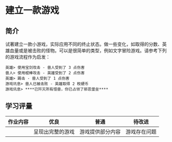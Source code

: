 # 建立一款游戏

## 简介

试著建立一款小游戏，实际应用不同的终止状态。做一些变化，如取得的分数、英雄血量或是被击败的怪物。可以是很简单的类型，例如文字冒险游戏。请参考下列的游戏流程作为启发：

```
英雄> 使用宝剑攻击 - 兽人受到了 3 点伤害
兽人> 使用棍棒攻击 - 英雄受到了 2 点伤害
英雄> 踢击 - 兽人受到了 1 点伤害
游戏讯息> 兽人已被击败 - 英雄取得 2 枚硬币
游戏讯息> ****已歼灭所有怪兽，你已占领了邪恶堡垒****
```

## 学习评量

| 作业内容 | 优良             | 普通             | 待改进       |
| -------- | ---------------- | ---------------- | ------------ |
|          | 呈现出完整的游戏 | 游戏提供部分内容 | 游戏存在问题 |
